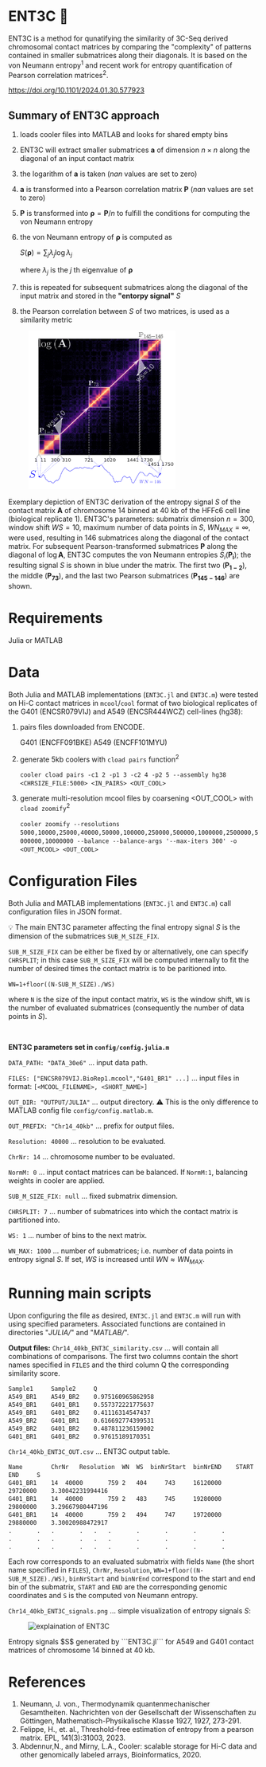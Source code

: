 # ENT3C :duck:
ENT3C is a method for qunatifying the similarity of 3C-Seq derived chromosomal contact matrices by comparing the "complexity" of patterns contained in smaller submatrices along their diagonals. It is based on the von Neumann entropy<sup>1</sup> and recent work for entropy quantification of Pearson correlation matrices<sup>2</sup>.

https://doi.org/10.1101/2024.01.30.577923 

## Summary of ENT3C approach
1. loads cooler files into MATLAB and looks for shared empty bins
2. ENT3C will extract smaller submatrices $\mathbf{a}$ of dimension $n\times n$ along the diagonal of an input contact matrix 
4. the logarithm of $\mathbf{a}$ is taken ($nan$ values are set to zero)
5. $\mathbf{a}$ is transformed into a Pearson correlation matrix $\mathbf{P}$ ($nan$ values are set to zero)
6. $\mathbf{P}$ is transformed into $\boldsymbol{\rho}=\mathbf{P}/n$ to fulfill the conditions for computing the von Neumann entropy
7. the von Neumann entropy of $\boldsymbol{\rho}$ is computed as

   $S(\boldsymbol{\rho})=\sum_j \lambda_j \log \lambda_j$

   where $\lambda_j$ is the $j$ th eigenvalue of $\boldsymbol{\rho}$
8. this is repeated for subsequent submatrices along the diagonal of the input matrix and stored in the **"entorpy signal"** $S$
9. the Pearson correlation between $S$ of two matrices, is used as a similarity metric 

<figure>
    <img src="Figures/ENT3C_explain.png" width="297.358" height="318.837" 
         alt="explaination of ENT3C">
</figure>

Exemplary depiction of ENT3C derivation of the entropy signal $S$ of the contact matrix $\mathbf{A}$ of chromosome 14 binned at 40 kb of the HFFc6 cell line (biological replicate 1). ENT3C's parameters: submatrix dimension $n=300$, window shift $WS=10$, maximum number of data points in $S$, $WN_{MAX}=\infty$, were used, resulting in 146 submatrices along the diagonal of the contact matrix. For subsequent Pearson-transformed submatrices $\mathbf{P}$ along the diagonal of $\log{\mathbf{A}}$, ENT3C computes the von Neumann entropies $S_i(\mathbf{P_i})$; the resulting signal $S$ is shown in blue under the matrix. The first two ($\mathbf{P_{1-2}}$), the middle ($\mathbf{P_{73}}$), and the last two Pearson submatrices ($\mathbf{P_{145-146}}$) are shown.

# Requirements
Julia or MATLAB

# Data
Both Julia and MATLAB implementations (```ENT3C.jl``` and ```ENT3C.m```) were tested on Hi-C contact matrices in ```mcool```/```cool``` format of two biological replicates of the G401 (ENCSR079VIJ) and A549 (ENCSR444WCZ) cell-lines (hg38):

 1. pairs files downloaded from ENCODE.
  
	G401 (ENCFF091BKE) A549 (ENCFF101MYU)

 4. generate 5kb coolers with ```cload pairs``` function<sup>2</sup>
 
	```cooler cload pairs -c1 2 -p1 3 -c2 4 -p2 5 --assembly hg38 <CHRSIZE_FILE:5000> <IN_PAIRS> <OUT_COOL>```

 5. generate multi-resolution mcool files by coarsening <OUT_COOL>  with ```cload zoomify```<sup>2</sup>
    
	```cooler zoomify --resolutions 5000,10000,25000,40000,50000,100000,250000,500000,1000000,2500000,5000000,10000000 --balance --balance-args '--max-iters 300' -o <OUT_MCOOL> <OUT_COOL>```

# Configuration Files
Both Julia and MATLAB implementations (```ENT3C.jl``` and ```ENT3C.m```) call configuration files in JSON format. 

:bulb: The main ENT3C parameter affecting the final entropy signal $S$ is the dimension of the submatrices ```SUB_M_SIZE_FIX```. 

```SUB_M_SIZE_FIX``` can be either be fixed by or alternatively, one can specify ```CHRSPLIT```; in this case ```SUB_M_SIZE_FIX``` will be computed internally to fit the number of desired times the contact matrix is to be paritioned into. 

```WN=1+floor((N-SUB_M_SIZE)./WS)```

where ```N``` is the size of the input contact matrix, ```WS``` is the window shift, ```WN``` is the number of evaluated submatrices (consequently the number of data points in $S$).

<br>

**ENT3C parameters set in ```config/config.julia.m```**

```DATA_PATH: "DATA_30e6"``` $\dots$ input data path. 

```FILES: ["ENCSR079VIJ.BioRep1.mcool","G401_BR1" ...]``` $\dots$ input files in format: ```[<MCOOL_FILENAME>, <SHORT_NAME>]```

```OUT_DIR: "OUTPUT/JULIA"``` $\dots$ output directory. :warning: This is the only difference to MATLAB config file ```config/config.matlab.m```.

```OUT_PREFIX: "Chr14_40kb"``` $\dots$ prefix for output files.

```Resolution: 40000``` $\dots$ resolution to be evaluated.

```ChrNr: 14``` $\dots$ chromosome number to be evaluated.

```NormM: 0``` $\dots$ input contact matrices can be balanced. If ```NormM:1```, balancing weights in cooler are applied.

```SUB_M_SIZE_FIX: null``` $\dots$ fixed submatrix dimension.

```CHRSPLIT: 7``` $\dots$ number of submatrices into which the contact matrix is partitioned into.

```WS: 1``` $\dots$ number of bins to the next matrix.

```WN_MAX: 1000``` $\dots$ number of submatrices; i.e. number of data points in entropy signal $S$. If set, $WS$ is increased until $WN \approx WN_{MAX}$.

# Running main scripts 

Upon configuring the file as desired, ```ENT3C.jl``` and ```ENT3C.m``` will run with using specified parameters. 
Associated functions are contained in directories "*JULIA/*" and "*MATLAB/*".

**Output files:**
```Chr14_40kb_ENT3C_similarity.csv``` $\dots$ will contain all combinations of comparisons. The first two columns contain the short names specified in ```FILES``` and the third column Q the corresponding similarity score.  
```
Sample1		Sample2		Q
A549_BR1	A549_BR2	0.975160965862958
A549_BR1	G401_BR1	0.557372221775637
A549_BR1	G401_BR2	0.41116314547437
A549_BR2	G401_BR1	0.616692774399531
A549_BR2	G401_BR2	0.487811236159002
G401_BR1	G401_BR2	0.97615189170351
```

```Chr14_40kb_ENT3C_OUT.csv``` $\dots$ ENT3C output table. 
```
Name		ChrNr	Resolution	WN	WS	binNrStart	binNrEND	START		END		S
G401_BR1	14	40000		759	2	404		743		16120000	29720000	3.30042231994416
G401_BR1	14	40000		759	2	483		745		19280000	29800000	3.29667980447196
G401_BR1	14	40000		759	2	494		747		19720000	29880000	3.30020988472917
.		.	.		.	.	.		.		.		.		.
.		.	.		.	.	.		.		.		.		.
.		.	.		.	.	.		.		.		.		.
```
Each row corresponds to an evaluated submatrix with fields ```Name``` (the short name specified in ```FILES```), ```ChrNr```, ```Resolution```, ```WN=1+floor((N-SUB_M_SIZE)./WS)```, ```binNrStart``` and ```binNrEnd``` correspond to the start and end bin of the submatrix, ```START``` and ```END``` are the corresponding genomic coordinates and ```S``` is the computed von Neumann entropy.

```Chr14_40kb_ENT3C_signals.png``` $\dots$ simple visualization of entropy signals $S$:
<figure>
    <img src="OUTPUT/JULIA/Chr14_40kb_ENT3C_OUT.png" width="500" height="300" 
         alt="explaination of ENT3C">
</figure>
Entropy signals $S$ generated by ```ENT3C.jl``` for A549 and G401 contact matrices of chromosome 14 binned at 40 kb.

# References
1. Neumann, J. von., Thermodynamik quantenmechanischer Gesamtheiten. Nachrichten von der Gesellschaft der Wissenschaften zu Göttingen, Mathematisch-Physikalische Klasse 1927, 1927, 273-291.
2. Felippe, H., et. al., Threshold-free estimation of entropy from a pearson matrix. EPL, 141(3):31003, 2023.
3. Abdennur,N., and Mirny, L.A., Cooler: scalable storage for Hi-C data and other genomically labeled arrays, Bioinformatics, 2020.
